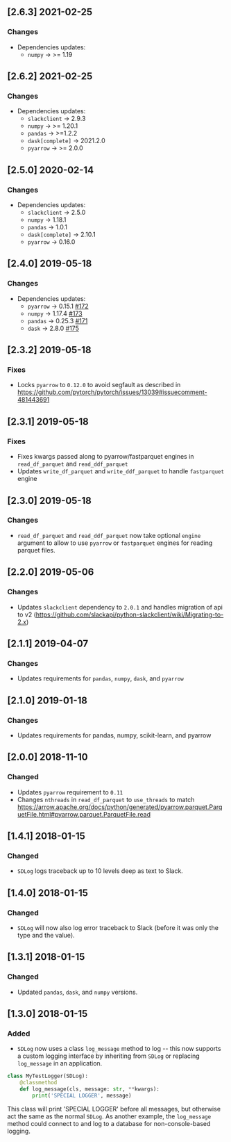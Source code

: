 ## [2.6.3] 2021-02-25
### Changes
- Dependencies updates:
    - `numpy` -> >= 1.19

## [2.6.2] 2021-02-25
### Changes
- Dependencies updates:
    - `slackclient` -> 2.9.3
    - `numpy` -> >= 1.20.1
    - `pandas` -> >=1.2.2
    - `dask[complete]` -> 2021.2.0
    - `pyarrow` -> >= 2.0.0

## [2.5.0] 2020-02-14
### Changes
- Dependencies updates:
    - `slackclient` -> 2.5.0
    - `numpy` -> 1.18.1
    - `pandas` -> 1.0.1
    - `dask[complete]` -> 2.10.1
    - `pyarrow` -> 0.16.0

## [2.4.0] 2019-05-18
### Changes
- Dependencies updates:
    - `pyarrow` -> 0.15.1 [#172](https://github.com/StratoDem/SDUtils/pull/172)
    - `numpy` -> 1.17.4 [#173](https://github.com/StratoDem/SDUtils/pull/173)
    - `pandas` -> 0.25.3 [#171](https://github.com/StratoDem/SDUtils/pull/171)
    - `dask` -> 2.8.0 [#175](https://github.com/StratoDem/SDUtils/pull/175)

## [2.3.2] 2019-05-18
### Fixes
- Locks `pyarrow` to `0.12.0` to avoid segfault as described in https://github.com/pytorch/pytorch/issues/13039#issuecomment-481443691

## [2.3.1] 2019-05-18
### Fixes
- Fixes kwargs passed along to pyarrow/fastparquet engines in `read_df_parquet` and `read_ddf_parquet`
- Updates `write_df_parquet` and `write_ddf_parquet` to handle `fastparquet` engine

## [2.3.0] 2019-05-18
### Changes
- `read_df_parquet` and `read_ddf_parquet` now take optional `engine` argument to allow to use `pyarrow` or `fastparquet` engines for reading parquet files.

## [2.2.0] 2019-05-06
### Changes
- Updates `slackclient` dependency to `2.0.1` and handles migration of api to v2 (https://github.com/slackapi/python-slackclient/wiki/Migrating-to-2.x)

## [2.1.1] 2019-04-07
### Changes
- Updates requirements for `pandas`, `numpy`, `dask`, and `pyarrow`

## [2.1.0] 2019-01-18
### Changes
- Updates requirements for pandas, numpy, scikit-learn, and pyarrow

## [2.0.0] 2018-11-10
### Changed
- Updates `pyarrow` requirement to `0.11`
- Changes `nthreads` in `read_df_parquet` to `use_threads` to match https://arrow.apache.org/docs/python/generated/pyarrow.parquet.ParquetFile.html#pyarrow.parquet.ParquetFile.read

## [1.4.1] 2018-01-15
### Changed
- `SDLog` logs traceback up to 10 levels deep as text to Slack.

## [1.4.0] 2018-01-15
### Changed
- `SDLog` will now also log error traceback to Slack
(before it was only the type and the value).

## [1.3.1] 2018-01-15
### Changed
- Updated `pandas`, `dask`, and `numpy` versions.


## [1.3.0] 2018-01-15
### Added
- `SDLog` now uses a class `log_message` method to log -- this now
supports a custom logging interface by inheriting from `SDLog` or
replacing `log_message` in an application.
```python
class MyTestLogger(SDLog):
    @classmethod
    def log_message(cls, message: str, **kwargs):
        print('SPECIAL LOGGER', message)
```
This class will print 'SPECIAL LOGGER' before all messages, but otherwise
act the same as the normal `SDLog`. As another example, the `log_message`
method could connect to and log to a database for non-console-based
logging.
